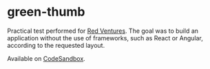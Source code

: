 # green-thumb

Practical test performed for <a href="https://www.redventures.com.br/" target="_BLANK">Red Ventures</a>. The goal was to build an application without the use of frameworks, such as React or Angular, according to the requested layout.

Available on <a href="https://codesandbox.io/s/teste-luis-chilanti-gyutw" target="_BLANK">CodeSandbox</a>.
